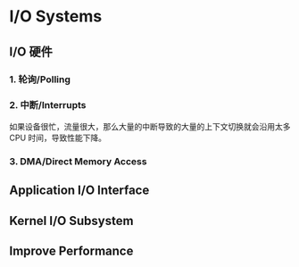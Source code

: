 # I/O Systems

## I/O 硬件

### 1. 轮询/Polling

### 2. 中断/Interrupts

如果设备很忙，流量很大，那么大量的中断导致的大量的上下文切换就会沿用太多 CPU 时间，导致性能下降。

### 3. DMA/Direct Memory Access

## Application I/O Interface

## Kernel I/O Subsystem

## Improve Performance


